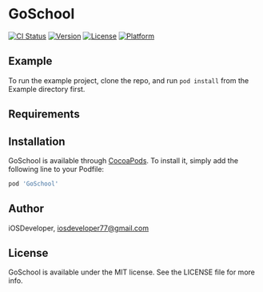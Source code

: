 # GoSchool

[![CI Status](https://img.shields.io/travis/iOSDeveloper/GoSchool.svg?style=flat)](https://travis-ci.org/iOSDeveloper/GoSchool)
[![Version](https://img.shields.io/cocoapods/v/GoSchool.svg?style=flat)](https://cocoapods.org/pods/GoSchool)
[![License](https://img.shields.io/cocoapods/l/GoSchool.svg?style=flat)](https://cocoapods.org/pods/GoSchool)
[![Platform](https://img.shields.io/cocoapods/p/GoSchool.svg?style=flat)](https://cocoapods.org/pods/GoSchool)

## Example

To run the example project, clone the repo, and run `pod install` from the Example directory first.

## Requirements

## Installation

GoSchool is available through [CocoaPods](https://cocoapods.org). To install
it, simply add the following line to your Podfile:

```ruby
pod 'GoSchool'
```

## Author

iOSDeveloper, iosdeveloper77@gmail.com

## License

GoSchool is available under the MIT license. See the LICENSE file for more info.
